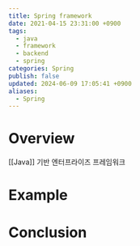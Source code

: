 ```yaml
---
title: Spring framework
date: 2021-04-15 23:31:00 +0900
tags:
  - java
  - framework
  - backend
  - spring
categories: Spring
publish: false
updated: 2024-06-09 17:05:41 +0900
aliases:
  - Spring
---
```


# Overview

[[Java]] 기반 엔터프라이즈 프레임워크

# Example

# Conclusion
